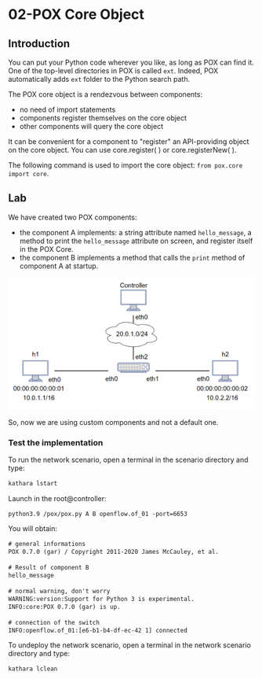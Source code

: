 # 02-POX Core Object

## Introduction

You can put your Python code wherever you like, as long as POX can find it.
One of the top-level directories in POX is called `ext`. Indeed, POX automatically adds `ext` folder to the Python
search path.

The POX core object is a rendezvous between components:

* no need of import statements
* components register themselves on the core object
* other components will query the core object

It can be convenient for a component to "register" an API-providing object on the core object. You can use
core.register( ) or core.registerNew( ).

The following command is used to import the core object: ```from pox.core import core```.

## Lab

We have created two POX components:

* the component A implements: a string attribute named `hello_message`, a method to print the `hello_message` attribute
  on screen, and register itself in the POX Core.
* the component B implements a method that calls the `print` method of component A at startup.

![Network Scenario](../images/image1.png)

So, now we are using custom components and not a default one.

### Test the implementation

To run the network scenario, open a terminal in the scenario directory and type:
```bash
kathara lstart 
```

Launch in the root@controller:
```
python3.9 /pox/pox.py A B openflow.of_01 -port=6653
``` 

You will obtain:

```
# general informations
POX 0.7.0 (gar) / Copyright 2011-2020 James McCauley, et al. 

# Result of component B
hello_message

# normal warning, don't worry
WARNING:version:Support for Python 3 is experimental.
INFO:core:POX 0.7.0 (gar) is up.

# connection of the switch
INFO:openflow.of_01:[e6-b1-b4-df-ec-42 1] connected
```

To undeploy the network scenario, open a terminal in the network scenario directory and type:
```bash
kathara lclean
```
